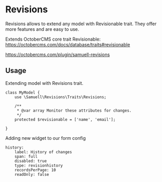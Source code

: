 # Revisions

Revisions allows to extend any model with Revisionable trait. They offer more features and are easy to use.

Extends OctoberCMS core trait Revisionable: https://octobercms.com/docs/database/traits#revisionable


https://octobercms.com/plugin/samuell-revisions

## Usage

Extending model with Revisions trait.
```
class MyModel {
    use \Samuell\Revisions\Traits\Revisions;

    /**
     * @var array Monitor these attributes for changes.
     */
    protected $revisionable = ['name', 'email'];

}
```

Adding new widget to our form config

```
history:
    label: History of changes
    span: full
    disabled: true
    type: revisionhistory
    recordsPerPage: 10
    readOnly: false
```
